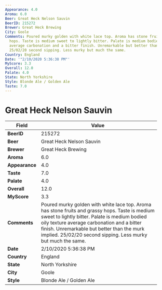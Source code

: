 ```yaml
---
Appearance: 4.0
Aroma: 6.0
Beer: Great Heck Nelson Sauvin
BeerID: 215272
Brewer: Great Heck Brewing
City: Goole
Comments: Poured murky golden with white lace top. Aroma has stone fruits and grassy
  hops. Taste is medium sweet to lightly bitter. Palate is medium bodied oily texture
  average carbonation and a bitter finish. Unremarkable but better than the murk implied.
  25/02/20 second sipping. Less murky but much the same.
Country: England
Date: '"2/10/2020 5:36:38 PM"'
MyScore: 3.3
Overall: 12.0
Palate: 4.0
State: North Yorkshire
Style: Blonde Ale / Golden Ale
Taste: 7.0
---
```


# Great Heck Nelson Sauvin

| Field         | Value |
|---------------|-------|
| **BeerID** | 215272 |
| **Beer** | Great Heck Nelson Sauvin |
| **Brewer** | Great Heck Brewing |
| **Aroma** | 6.0 |
| **Appearance** | 4.0 |
| **Taste** | 7.0 |
| **Palate** | 4.0 |
| **Overall** | 12.0 |
| **MyScore** | 3.3 |
| **Comments** | Poured murky golden with white lace top. Aroma has stone fruits and grassy hops. Taste is medium sweet to lightly bitter. Palate is medium bodied oily texture average carbonation and a bitter finish. Unremarkable but better than the murk implied. 25/02/20 second sipping. Less murky but much the same. |
| **Date** | 2/10/2020 5:36:38 PM |
| **Country** | England |
| **State** | North Yorkshire |
| **City** | Goole |
| **Style** | Blonde Ale / Golden Ale |
